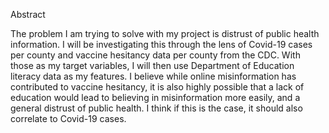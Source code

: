 Abstract

The problem I am trying to solve with my project is
distrust of public health information. I will be investigating this through the lens of 
Covid-19 cases per county and vaccine hesitancy data per county from the CDC. With those as my target variables, 
I will then use Department of Education literacy data as my features. I believe while online misinformation has contributed
to vaccine hesitancy, it is also highly possible that a lack of education would lead to believing in misinformation more easily, and 
a general distrust of public health. I think if this is the case, it should also correlate to Covid-19 cases.
